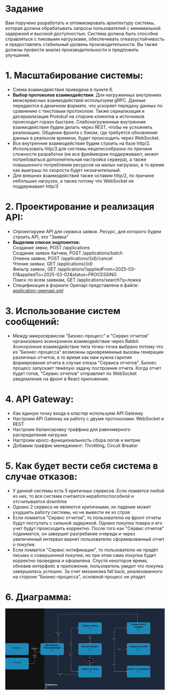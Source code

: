 # Задание
Вам поручено разработать и оптимизировать архитектуру системы, которая должна обрабатывать запросы пользователей с минимальной задержкой и высокой доступностью. Система должна быть способна справляться с пиковыми нагрузками, обеспечивать отказоустойчивость и предоставлять стабильный уровень производительности. Вы также должны провести анализ производительности и предложить улучшения.

# 1. Масштабирование системы:
* Схема взамиодействия приведена в пункте 6.
* **Выбор протоколов взаимодействия**. Для нагруженных внутренних межсервисных взаимодействий испольлзуем gRPC. Данные передаются в двоичном формате, что ускоряет передачу данных по сравнению с текстовым протоколом. Также сериализация и десериализация Protobuf на стороне клиентов и источников происходит горазо быстрее. Слабонагруженные внутренние взаимодействия будем делать через REST, чтобы не усложнять реализацию. Общение фронта с бэком, где требуется обновления данных в реальном времени, будет происходить через WebSocket.
* Все внутренние взаимодействия будем строить на базе http/2. Использовать http/3 для системы нецелесообразно по причине сложности разработки (не все фреймворки поддерживают, может потребоваться дополнительная настройка сервера), а также повышенного потребления ресурсов на малых нагрузках, в то время как выигрыш по скорости будет незначительный. 
* Для внешних взаимодействий также оставим http/2, по причине небольших нагрузок, а также потому что WebSocket не поддерживает http/3

# 2. Проектирование и реализация API:
* Спроектируем API для сервиса заявок. Ресурс, для которого будем строить API, это "Заявка"
*  **Выделим список эндпоинтов:**\
      Создание зявки, POST /applications\
      Создание заявок батчем, POST /applications/batch\
      Отмена заявки, POST /applications/{id}/cancel\
      Чтение заявки, GET /applications/{id}\
      Фильтр заявок, GET /applications?appliedFrom=2025-03-01&appliedTo=2025-03-02&status=PROCESSING\
      Поиск по всем заявкам, GET /applications/search?q=ложка
* Спецификация в формате Openapi представлена в файле:
[application-openapi.yml](application-openapi.yml)
# 3. Использование систем сообщений:
* Между микросервисом "Бизнес-процесс" и "Сервис отчетов" организовано асинхронное взаимодействие через Rabbit. Асинхронное взаимодействие типа точка-точка выбрано потому что из "Бизнес-процесса" возможны одновременные вызовы генерации различных отчетов, в то время как нам нужна гарнтия формирования отчета в случае отказа "Сервиса отчетов". Бизнес процесс запускает тяжёлую задачу построения отчета. Когда отчет будет готов, "Сервис отчетов" отправляет по WebSocket уведомление на фронт в React приложение.

# 4. API Gateway:
* Как единую точку входа в кластер используем API Gateway
* Настроим API Gateway на работу с двумя протоколами: WebSocket и REST
* Настроим балансировку траффика для равномерного распределения нагрузки
* Настроим кросс-функциональность сбора логов и метрик 
* Добавим траффик менеджмент: Throttling, Circuit Breaker

# 5. Как будет вести себя система в случае отказов:
* У данной системы есть 5 критичных сервисов. Если ломается любой из них, то вся система считается неработоспособной и отсчитывается downtime
* Однако 2 сервиса не являются критичными, их падение может ухудшить работу системы, но не вывести ее из строя
* Если ломается "Сервис отчетов", то пользователю на фронт отчеты будут поступать с сильной задержкой. Однако покупка товара и его учет будут происходить корректно. После того как "Сервис отчетов" поднимется, он завершит разгребание очереди и через увеличенный интервал вернет пользователю сформированный отчет о покупке.
* Если ломается "Сервис нотификации", то пользователю не придёт письмо о совершенной покупке, но при этом сама покупка будет корректно проведена и оформлена. Спустя некоторое время, обновив интерфейс в приложении, пользователь увидит что покупка завершилась успешно. За счет механизма fall back, реализованного на стороне "Бизнес-процесса", основной процесс не упадет.

# 6. Диаграмма:
![System-design-dz1-ДЗ-3.jpg](System-design-dz1-%D0%94%D0%97-3.jpg)